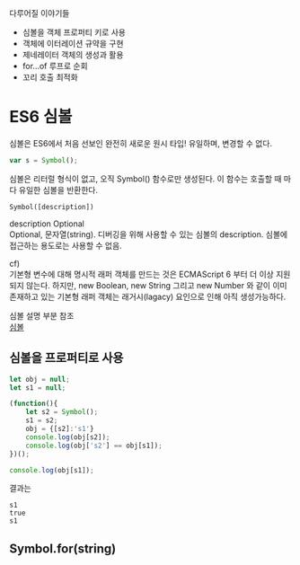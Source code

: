 다루어질 이야기들
* 심볼을 객체 프로퍼티 키로 사용
* 객체에 이터레이션 규약을 구현
* 제네레이터 객체의 생성과 활용
* for...of 루프로 순회
* 꼬리 호출 최적화

# ES6 심볼
심볼은 ES6에서 처음 선보인 완전히 새로운 원시 타입! 유일하며, 변경할 수 없다.
```javascript
var s = Symbol();
```
심볼은 리터럴 형식이 없고, 오직 Symbol() 함수로만 생성된다. 이 함수는 호출할 때 마다 유일한 심볼을 반환한다.
```
Symbol([description])
```

description Optional  
Optional, 문자열(string). 디버깅을 위해 사용할 수 있는 심볼의 description. 심볼에 접근하는 용도로는 사용할 수 없음.

cf)  
기본형 변수에 대해 명시적 래퍼 객체를 만드는 것은 ECMAScript 6 부터 더 이상 지원되지 않는다. 하지만, new Boolean, new String 그리고 new Number 와 같이 이미 존재하고 있는 기본형 래퍼 객체는 래거시(lagacy) 요인으로 인해 아직 생성가능하다.
  
심볼 설명 부분 참조  
[심볼](https://developer.mozilla.org/ko/docs/Web/JavaScript/Reference/Global_Objects/Symbol)

## 심볼을 프로퍼티로 사용
```javascript
let obj = null;
let s1 = null;

(function(){
    let s2 = Symbol();
    s1 = s2;
    obj = {[s2]:'s1'}
    console.log(obj[s2]);
    console.log(obj['s2'] == obj[s1]);
})();

console.log(obj[s1]);
```
결과는 
```
s1
true
s1
```

## Symbol.for(string)